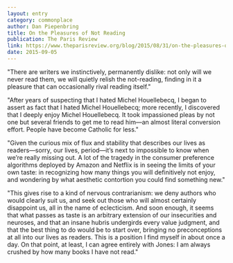 ```yaml
---
layout: entry
category: commonplace
author: Dan Piepenbring
title: On the Pleasures of Not Reading
publication: The Paris Review
link: https://www.theparisreview.org/blog/2015/08/31/on-the-pleasures-of-not-reading/
date: 2015-09-05
---
```


"There are writers we instinctively, permanently dislike: not only will we never read them, we will quietly relish the not-reading, finding in it a pleasure that can occasionally rival reading itself."
 
 "After years of suspecting that I hated Michel Houellebecq, I began to assert as fact that I hated Michel Houellebecq; more recently, I discovered that I deeply enjoy Michel Houellebecq. It took impassioned pleas by not one but several friends to get me to read him—an almost literal conversion effort. People have become Catholic for less."
 
"Given the curious mix of flux and stability that describes our lives as readers—sorry, our lives, period—it’s next to impossible to know when we’re really missing out. A lot of the tragedy in the consumer preference algorithms deployed by Amazon and Netflix is in seeing the limits of your own taste: in recognizing how many things you will definitively not enjoy, and wondering by what aesthetic contortion you could find something new."

"This gives rise to a kind of nervous contrarianism: we deny authors who would clearly suit us, and seek out those who will almost certainly disappoint us, all in the name of eclecticism. And soon enough, it seems that what passes as taste is an arbitrary extension of our insecurities and neuroses, and that an insane hubris undergirds every value judgment, and that the best thing to do would be to start over, bringing no preconceptions at all into our lives as readers. This is a position I find myself in about once a day. On that point, at least, I can agree entirely with Jones: I am always crushed by how many books I have not read."
